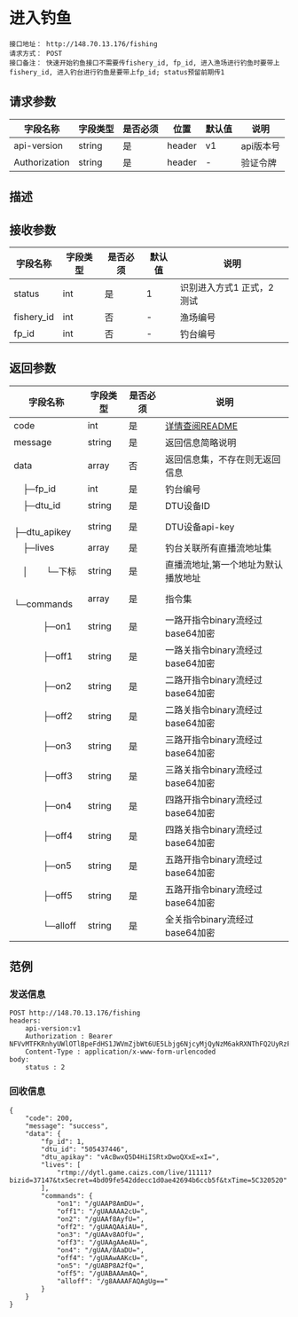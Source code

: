 # 进入钓鱼
```
接口地址： http://148.70.13.176/fishing
请求方式： POST
接口备注： 快速开始钓鱼接口不需要传fishery_id, fp_id, 进入渔场进行钓鱼时要带上fishery_id, 进入钓台进行钓鱼是要带上fp_id; status预留前期传1
```
## 请求参数

| 字段名称 | 字段类型 | 是否必须 | 位置 | 默认值 | 说明 |
|    -    |    -    |    -    |  -   |   -   |  -   |
| api-version | string | 是 | header | v1 | api版本号 |
| Authorization | string | 是 | header | - | 验证令牌 |

## 描述

## 接收参数

| 字段名称 | 字段类型 | 是否必须 | 默认值 | 说明 |
|    -    |    -    |    -    |    -   |  -   |
| status | int | 是 | 1 | 识别进入方式1 正式，2 测试 |
| fishery_id | int | 否 | - | 渔场编号 |
| fp_id | int | 否 | - | 钓台编号 |

## 返回参数

| 字段名称 | 字段类型 | 是否必须 | 说明 |
|    -    |    -    |    -    |   -   |
| code | int | 是 | [详情查阅README](https://github.com/waitforu/docs/blob/master/README.md#%E9%83%A8%E5%88%86%E8%BF%94%E5%9B%9E%E4%BF%A1%E6%81%AFcode%E8%A1%A8) |
| message | string | 是 | 返回信息简略说明 |
| data | array | 否 | 返回信息集，不存在则无返回信息 |
|　├─fp_id | int | 是 | 钓台编号 |
|　├─dtu_id | string | 是 | DTU设备ID |
|　├─dtu_apikey | string | 是 | DTU设备api-key |
|　├─lives | array | 是 | 钓台关联所有直播流地址集 |
|　│　　└─下标 | string | 是 | 直播流地址,第一个地址为默认播放地址 |
|　└─commands | array | 是 | 指令集 |
|　 　　├─on1| string | 是 | 一路开指令binary流经过base64加密 |
|　 　　├─off1 | string | 是 | 一路关指令binary流经过base64加密 |
|　 　　├─on2| string | 是 | 二路开指令binary流经过base64加密 |
|　 　　├─off2 | string | 是 | 二路关指令binary流经过base64加密 |
|　 　　├─on3| string | 是 | 三路开指令binary流经过base64加密 |
|　 　　├─off3 | string | 是 | 三路关指令binary流经过base64加密 |
|　 　　├─on4| string | 是 | 四路开指令binary流经过base64加密 |
|　 　　├─off4 | string | 是 | 四路关指令binary流经过base64加密 |
|　 　　├─on5| string | 是 | 五路开指令binary流经过base64加密 |
|　 　　├─off5 | string | 是 | 五路开指令binary流经过base64加密 |
|　 　　└─alloff | string | 是 | 全关指令binary流经过base64加密 |

## 范例

### 发送信息

```
POST http://148.70.13.176/fishing
headers:
	api-version:v1
	Authorization : Bearer NFVvMTFKRnhyUWlOTlBpeFdHS1JWVmZjbWt6UE5Lbjg6NjcyMjQyNzM6akRXNThFQ2UyRzFyM1FSRlpxZDcwVTg0Njd6aU40b2M=
	Content-Type : application/x-www-form-urlencoded
body:
	status : 2

```

### 回收信息

```
{
    "code": 200,
    "message": "success",
    "data": {
        "fp_id": 1,
        "dtu_id": "505437446",
        "dtu_apikay": "vAcBwxQ5D4HiISRtxDwoQXxE=xI=",
        "lives": [
            "rtmp://dytl.game.caizs.com/live/11111?bizid=37147&txSecret=4bd09fe542ddecc1d0ae42694b6ccb5f&txTime=5C320520"
        ],
        "commands": {
            "on1": "/gUAAP8AmDU=",
            "off1": "/gUAAAAA2cU=",
            "on2": "/gUAAf8AyfU=",
            "off2": "/gUAAQAAiAU=",
            "on3": "/gUAAv8AOfU=",
            "off3": "/gUAAgAAeAU=",
            "on4": "/gUAA/8AaDU=",
            "off4": "/gUAAwAAKcU=",
            "on5": "/gUABP8A2fQ=",
            "off5": "/gUABAAAmAQ=",
            "alloff": "/g8AAAAFAQAgUg=="
        }
    }
}
```